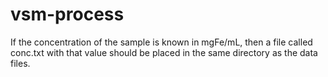 # vsm-process 

If the concentration of the sample is known in mgFe/mL, then a file called conc.txt with that value should be placed in the same directory as the data files.
